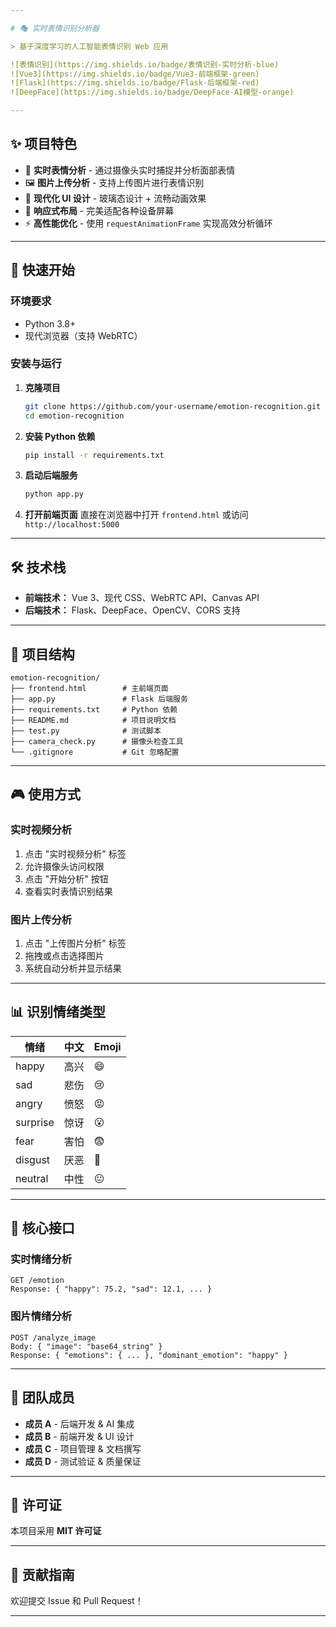 ```yaml
---

# 🎭 实时表情识别分析器

> 基于深度学习的人工智能表情识别 Web 应用

![表情识别](https://img.shields.io/badge/表情识别-实时分析-blue)
![Vue3](https://img.shields.io/badge/Vue3-前端框架-green)
![Flask](https://img.shields.io/badge/Flask-后端框架-red)
![DeepFace](https://img.shields.io/badge/DeepFace-AI模型-orange)

---
```


## ✨ 项目特色

* 🎯 **实时表情分析** - 通过摄像头实时捕捉并分析面部表情
* 🖼️ **图片上传分析** - 支持上传图片进行表情识别
* 🎨 **现代化 UI 设计** - 玻璃态设计 + 流畅动画效果
* 📱 **响应式布局** - 完美适配各种设备屏幕
* ⚡ **高性能优化** - 使用 `requestAnimationFrame` 实现高效分析循环

---

## 🚀 快速开始

### 环境要求

* Python 3.8+
* 现代浏览器（支持 WebRTC）

### 安装与运行

1. **克隆项目**

   ```bash
   git clone https://github.com/your-username/emotion-recognition.git
   cd emotion-recognition
   ```

2. **安装 Python 依赖**

   ```bash
   pip install -r requirements.txt
   ```

3. **启动后端服务**

   ```bash
   python app.py
   ```

4. **打开前端页面**
   直接在浏览器中打开 `frontend.html` 或访问 `http://localhost:5000`

---

## 🛠️ 技术栈

* **前端技术：** Vue 3、现代 CSS、WebRTC API、Canvas API
* **后端技术：** Flask、DeepFace、OpenCV、CORS 支持

---

## 📁 项目结构

```
emotion-recognition/
├── frontend.html        # 主前端页面
├── app.py               # Flask 后端服务
├── requirements.txt     # Python 依赖
├── README.md            # 项目说明文档
├── test.py              # 测试脚本
├── camera_check.py      # 摄像头检查工具
└── .gitignore           # Git 忽略配置
```

---

## 🎮 使用方式

### 实时视频分析

1. 点击 "实时视频分析" 标签
2. 允许摄像头访问权限
3. 点击 "开始分析" 按钮
4. 查看实时表情识别结果

### 图片上传分析

1. 点击 "上传图片分析" 标签
2. 拖拽或点击选择图片
3. 系统自动分析并显示结果

---

## 📊 识别情绪类型

| 情绪       | 中文 | Emoji |
| -------- | -- | ----- |
| happy    | 高兴 | 😄    |
| sad      | 悲伤 | 😢    |
| angry    | 愤怒 | 😡    |
| surprise | 惊讶 | 😮    |
| fear     | 害怕 | 😨    |
| disgust  | 厌恶 | 🤢    |
| neutral  | 中性 | 😐    |

---

## 🔧 核心接口

### 实时情绪分析

```http
GET /emotion
Response: { "happy": 75.2, "sad": 12.1, ... }
```

### 图片情绪分析

```http
POST /analyze_image
Body: { "image": "base64_string" }
Response: { "emotions": { ... }, "dominant_emotion": "happy" }
```

---

## 👥 团队成员

* **成员 A** - 后端开发 & AI 集成
* **成员 B** - 前端开发 & UI 设计
* **成员 C** - 项目管理 & 文档撰写
* **成员 D** - 测试验证 & 质量保证

---

## 📝 许可证

本项目采用 **MIT 许可证**

---

## 🤝 贡献指南

欢迎提交 Issue 和 Pull Request！

---
